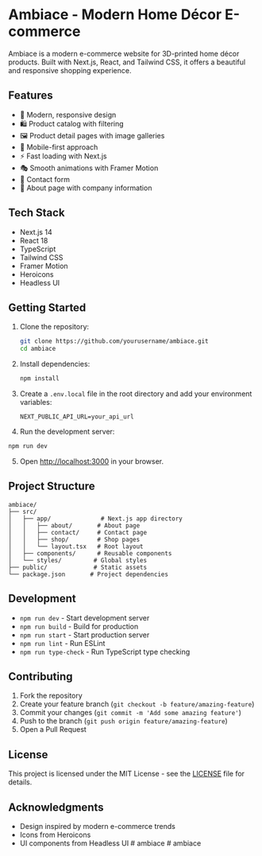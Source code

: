 # Ambiace - Modern Home Décor E-commerce

Ambiace is a modern e-commerce website for 3D-printed home décor products. Built with Next.js, React, and Tailwind CSS, it offers a beautiful and responsive shopping experience.

## Features

- 🎨 Modern, responsive design
- 🛍️ Product catalog with filtering
- 🖼️ Product detail pages with image galleries
- 📱 Mobile-first approach
- ⚡ Fast loading with Next.js
- 🎭 Smooth animations with Framer Motion
- 📝 Contact form
- 📄 About page with company information

## Tech Stack

- Next.js 14
- React 18
- TypeScript
- Tailwind CSS
- Framer Motion
- Heroicons
- Headless UI

## Getting Started

1. Clone the repository:
   ```bash
   git clone https://github.com/yourusername/ambiace.git
   cd ambiace
   ```

2. Install dependencies:
   ```bash
   npm install
   ```

3. Create a `.env.local` file in the root directory and add your environment variables:
   ```
   NEXT_PUBLIC_API_URL=your_api_url
   ```

4. Run the development server:
```bash
npm run dev
```

5. Open [http://localhost:3000](http://localhost:3000) in your browser.

## Project Structure

```
ambiace/
├── src/
│   ├── app/              # Next.js app directory
│   │   ├── about/       # About page
│   │   ├── contact/     # Contact page
│   │   ├── shop/        # Shop pages
│   │   └── layout.tsx   # Root layout
│   ├── components/      # Reusable components
│   └── styles/         # Global styles
├── public/             # Static assets
└── package.json       # Project dependencies
```

## Development

- `npm run dev` - Start development server
- `npm run build` - Build for production
- `npm run start` - Start production server
- `npm run lint` - Run ESLint
- `npm run type-check` - Run TypeScript type checking

## Contributing

1. Fork the repository
2. Create your feature branch (`git checkout -b feature/amazing-feature`)
3. Commit your changes (`git commit -m 'Add some amazing feature'`)
4. Push to the branch (`git push origin feature/amazing-feature`)
5. Open a Pull Request

## License

This project is licensed under the MIT License - see the [LICENSE](LICENSE) file for details.

## Acknowledgments

- Design inspired by modern e-commerce trends
- Icons from Heroicons
- UI components from Headless UI
#   a m b i a c e  
 #   a m b i a c e  
 